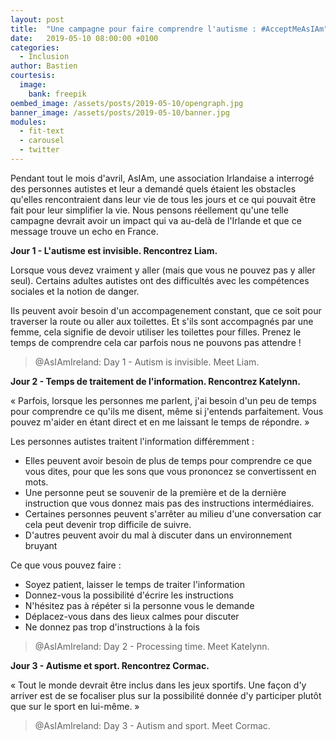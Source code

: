 ```yaml
---
layout: post
title:  "Une campagne pour faire comprendre l'autisme : #AcceptMeAsIAm"
date:   2019-05-10 08:00:00 +0100
categories:
  - Inclusion
author: Bastien
courtesis:
  image:
    bank: freepik
oembed_image: /assets/posts/2019-05-10/opengraph.jpg
banner_image: /assets/posts/2019-05-10/banner.jpg
modules:
  - fit-text
  - carousel
  - twitter
---
```


Pendant tout le mois d'avril, AsIAm, une association Irlandaise a interrogé des personnes autistes et leur a demandé quels étaient les obstacles qu'elles rencontraient dans leur vie de tous les jours et ce qui pouvait être fait pour leur simplifier la vie.
Nous pensons réellement qu'une telle campagne devrait avoir un impact qui va au-delà de l'Irlande et que ce message trouve un echo en France.


<div class="center">
<amp-carousel width="600" height="1100" layout="intrinsic" type="slides" class="white" id="carousel">
 <div class="slide">
  <amp-fit-text width="600" height="300" layout="responsive" max-font-size="17">
   <p><strong>Jour 1 - L'autisme est invisible. Rencontrez Liam.</strong></p>

   <p>Lorsque vous devez vraiment y aller (mais que vous ne pouvez pas y aller seul).
   Certains adultes autistes ont des difficultés avec les compétences sociales et la notion de danger.</P>

   <p>Ils peuvent avoir besoin d'un accompagenement constant, que ce soit pour traverser la route ou aller aux toilettes.
   Et s'ils sont accompagnés par une femme, cela signifie de devoir utiliser les toilettes pour filles.
   Prenez le temps de comprendre cela car parfois nous ne pouvons pas attendre&nbsp;!</p>
  </amp-fit-text>
  <amp-twitter width="600" height="800" data-tweetid="1113414191283671041"><blockquote placeholder>
   @AsIAmIreland: Day 1 - Autism is invisible. Meet Liam.
   </blockquote></amp-twitter>
 </div>

 <div class="slide">
  <amp-fit-text width="600" height="300" layout="responsive" max-font-size="17">
   <p><strong>Jour 2 - Temps de traitement de l'information. Rencontrez Katelynn.</strong></p>

   <p>«&nbsp;Parfois, lorsque les personnes me parlent, j'ai besoin d'un peu de temps pour comprendre ce qu'ils me disent, même si j'entends parfaitement.
   Vous pouvez m'aider en étant direct et en me laissant le temps de répondre.&nbsp;»</p>

   <p class=".align-left">
   Les personnes autistes traitent l'information différemment&nbsp;:
   <ul class=".align-left">
    <li class=".align-left">Elles peuvent avoir besoin de plus de temps pour comprendre ce que vous dites, pour que les sons que vous prononcez se convertissent en mots.</li>
    <li class=".align-left">Une personne peut se souvenir de la première et de la dernière instruction que vous donnez mais pas des instructions intermédiaires.</li>
    <li class=".align-left">Certaines personnes peuvent s'arrêter au milieu d'une conversation car cela peut devenir trop difficile de suivre.</li>
    <li class=".align-left">D'autres peuvent avoir du mal à discuter dans un environnement bruyant</li>
   </ul>
   </p>

   <p class=".align-left">
   Ce que vous pouvez faire&nbsp;:
   <ul class=".align-left">
    <li class=".align-left">Soyez patient, laisser le temps de traiter l'information</li>
    <li class=".align-left">Donnez-vous la possibilité d'écrire les instructions</li>
    <li class=".align-left">N'hésitez pas à répéter si la personne vous le demande</li>
    <li class=".align-left">Déplacez-vous dans des lieux calmes pour discuter</li>
    <li class=".align-left">Ne donnez pas trop d'instructions à la fois</li>
   </ul>
   </p>
  </amp-fit-text>
  <amp-twitter width="600" height="800" data-tweetid="1113741232130461696"><blockquote placeholder>
   @AsIAmIreland: Day 2 - Processing time. Meet Katelynn.
   </blockquote></amp-twitter>
 </div>
</amp-carousel>

 <div class="slide">
  <amp-fit-text width="600" height="300" layout="responsive" max-font-size="17">
   <p><strong>Jour 3 - Autisme et sport. Rencontrez Cormac.</strong></p>
   <p>«&nbsp;Tout le monde devrait être inclus dans les jeux sportifs.
   Une façon d'y arriver est de se focaliser plus sur la possibilité donnée d'y participer plutôt que sur le sport en lui-même.&nbsp;»</p>
  </amp-fit-text>
  <amp-twitter width="600" height="800" data-tweetid="1114074206684295168"><blockquote placeholder>
   @AsIAmIreland: Day 3 - Autism and sport. Meet Cormac.
   </blockquote></amp-twitter>
 </div>
</amp-carousel>



</div>
